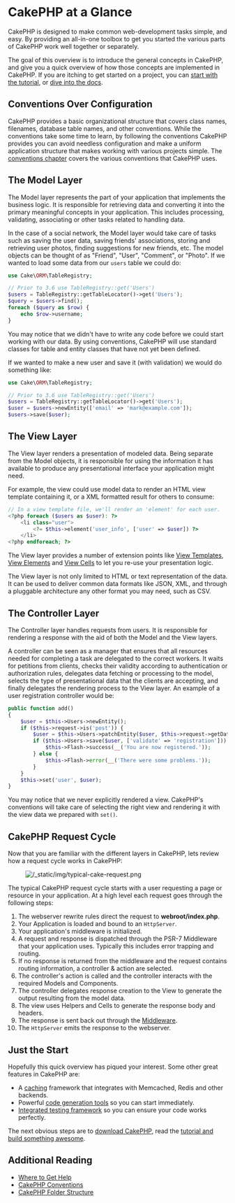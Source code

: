 # CakePHP at a Glance

CakePHP is designed to make common web-development tasks simple, and easy. By
providing an all-in-one toolbox to get you started the various parts of CakePHP
work well together or separately.

The goal of this overview is to introduce the general concepts in CakePHP, and
give you a quick overview of how those concepts are implemented in CakePHP. If
you are itching to get started on a project, you can [start with the
tutorial](tutorials-and-examples/cms/installation), or [dive into the docs](topics).

## Conventions Over Configuration

CakePHP provides a basic organizational structure that covers class names,
filenames, database table names, and other conventions. While the conventions
take some time to learn, by following the conventions CakePHP provides you can
avoid needless configuration and make a uniform application structure that makes
working with various projects simple. The [conventions chapter](intro/conventions) covers the various conventions that CakePHP uses.

## The Model Layer

The Model layer represents the part of your application that implements the
business logic. It is responsible for retrieving data and converting it into the
primary meaningful concepts in your application. This includes processing,
validating, associating or other tasks related to handling data.

In the case of a social network, the Model layer would take care of
tasks such as saving the user data, saving friends' associations, storing
and retrieving user photos, finding suggestions for new friends, etc.
The model objects can be thought of as "Friend", "User", "Comment", or
"Photo". If we wanted to load some data from our `users` table we could do:

``` php
use Cake\ORM\TableRegistry;

// Prior to 3.6 use TableRegistry::get('Users')
$users = TableRegistry::getTableLocator()->get('Users');
$query = $users->find();
foreach ($query as $row) {
    echo $row->username;
}
```

You may notice that we didn't have to write any code before we could start
working with our data. By using conventions, CakePHP will use standard classes
for table and entity classes that have not yet been defined.

If we wanted to make a new user and save it (with validation) we would do
something like:

``` php
use Cake\ORM\TableRegistry;

// Prior to 3.6 use TableRegistry::get('Users')
$users = TableRegistry::getTableLocator()->get('Users');
$user = $users->newEntity(['email' => 'mark@example.com']);
$users->save($user);
```

## The View Layer

The View layer renders a presentation of modeled data. Being separate from the
Model objects, it is responsible for using the information it has available
to produce any presentational interface your application might need.

For example, the view could use model data to render an HTML view template containing it,
or a XML formatted result for others to consume:

``` php
// In a view template file, we'll render an 'element' for each user.
<?php foreach ($users as $user): ?>
    <li class="user">
        <?= $this->element('user_info', ['user' => $user]) ?>
    </li>
<?php endforeach; ?>
```

The View layer provides a number of extension points like [View Templates](views#view-templates), [View Elements](views#view-elements)
and [View Cells](views/cells) to let you re-use your presentation logic.

The View layer is not only limited to HTML or text representation of the data.
It can be used to deliver common data formats like JSON, XML, and through
a pluggable architecture any other format you may need, such as CSV.

## The Controller Layer

The Controller layer handles requests from users. It is responsible for
rendering a response with the aid of both the Model and the View layers.

A controller can be seen as a manager that ensures that all resources needed for
completing a task are delegated to the correct workers. It waits for petitions
from clients, checks their validity according to authentication or authorization
rules, delegates data fetching or processing to the model, selects the type of
presentational data that the clients are accepting, and finally delegates the
rendering process to the View layer. An example of a user registration
controller would be:

``` php
public function add()
{
    $user = $this->Users->newEntity();
    if ($this->request->is('post')) {
        $user = $this->Users->patchEntity($user, $this->request->getData());
        if ($this->Users->save($user, ['validate' => 'registration'])) {
            $this->Flash->success(__('You are now registered.'));
        } else {
            $this->Flash->error(__('There were some problems.'));
        }
    }
    $this->set('user', $user);
}
```

You may notice that we never explicitly rendered a view. CakePHP's conventions
will take care of selecting the right view and rendering it with the view data
we prepared with `set()`.

<a id="request-cycle"></a>

## CakePHP Request Cycle

Now that you are familiar with the different layers in CakePHP, lets review how
a request cycle works in CakePHP:

<figure class="align-center">
<img src="/typical-cake-request.png" alt="/_static/img/typical-cake-request.png" />
</figure>

The typical CakePHP request cycle starts with a user requesting a page or
resource in your application. At a high level each request goes through the
following steps:

1.  The webserver rewrite rules direct the request to **webroot/index.php**.
2.  Your Application is loaded and bound to an `HttpServer`.
3.  Your application's middleware is initialized.
4.  A request and response is dispatched through the PSR-7 Middleware that your
    application uses. Typically this includes error trapping and routing.
5.  If no response is returned from the middleware and the request contains
    routing information, a controller & action are selected.
6.  The controller's action is called and the controller interacts with the
    required Models and Components.
7.  The controller delegates response creation to the View to generate the output
    resulting from the model data.
8.  The view uses Helpers and Cells to generate the response body and headers.
9.  The response is sent back out through the [Middleware](controllers/middleware).
10. The `HttpServer` emits the response to the webserver.

## Just the Start

Hopefully this quick overview has piqued your interest. Some other great
features in CakePHP are:

- A [caching](core-libraries/caching) framework that integrates with
  Memcached, Redis and other backends.
- Powerful [code generation tools](bake/usage) so you can start immediately.
- [Integrated testing framework](development/testing) so you can ensure
  your code works perfectly.

The next obvious steps are to [download CakePHP](installation), read the
[tutorial and build something awesome](tutorials-and-examples/cms/installation).

## Additional Reading

- [Where to Get Help](intro/where-to-get-help)
- [CakePHP Conventions](intro/conventions)
- [CakePHP Folder Structure](intro/cakephp-folder-structure)
